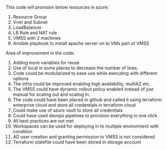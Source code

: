 This code will provision below resources in azure:
1. Resource Group
2. Vnet and Subnet
3. LoadBalancer
4. LB Rule and NAT rule
5. VMSS with 2 machines 
6. Ansible playbook to install apache server on to VMs part of VMSS


Area of improvement in the code:

1. Adding more variables for reuse
2. Use of local in some places to decrease the number of lines.
3. Code could be modularized to ease use while executing with different options
4. The infra could be improved enabling high availability, multiAZ etc.
5. The VMSS could have dynamic rollout policy enabled instead of just manual for scaling out and scaling in.
6. The code could have been placed in github and called it using terraform enterprise cloud and store all credentials in terraform cloud
7. Could make use of azure vault to store all credentials
8. Could have used devops pipelines to provision everything in one click
9. All best practices are not met
10. Workspaces can be used for deploying in to multiple environment with condition
11. AD user creation and granting permission to VMSS is not considered
12. Terraform statefile could have been stored in storage account

